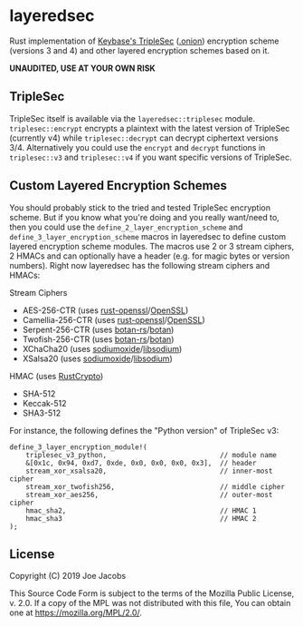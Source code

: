 layeredsec
==========
Rust implementation of [Keybase's TripleSec][1] ([.onion][2]) encryption scheme
(versions 3 and 4) and other layered encryption schemes based on it. 

**UNAUDITED, USE AT YOUR OWN RISK**

TripleSec
---------
TripleSec itself is available via the `layeredsec::triplesec` module.
`triplesec::encrypt` encrypts a plaintext with the latest version of TripleSec
(currently v4) while `triplesec::decrypt` can decrypt ciphertext versions 3/4.
Alternatively you could use the `encrypt` and `decrypt` functions in
`triplesec::v3` and `triplesec::v4` if you want specific versions of TripleSec.

Custom Layered Encryption Schemes
---------------------------------
You should probably stick to the tried and tested TripleSec encryption scheme.
But if you know what you're doing and you really want/need to, then you could
use the `define_2_layer_encryption_scheme` and
`define_3_layer_encryption_scheme` macros in layeredsec to define custom layered
encryption scheme modules. The macros use 2 or 3 stream ciphers, 2 HMACs and can
optionally have a header (e.g. for magic bytes or version numbers). Right now
layeredsec has the following stream ciphers and HMACs:

Stream Ciphers

* AES-256-CTR (uses [rust-openssl][3]/[OpenSSL][4])
* Camellia-256-CTR (uses [rust-openssl][3]/[OpenSSL][4])
* Serpent-256-CTR (uses [botan-rs][5]/[botan][6])
* Twofish-256-CTR (uses [botan-rs][5]/[botan][6])
* XChaCha20 (uses [sodiumoxide][7]/[libsodium][8])
* XSalsa20 (uses [sodiumoxide][7]/[libsodium][8])

HMAC (uses [RustCrypto][9])

* SHA-512
* Keccak-512
* SHA3-512

For instance, the following defines the "Python version" of TripleSec v3:

    define_3_layer_encryption_module!(
        triplesec_v3_python,                            // module name
        &[0x1c, 0x94, 0xd7, 0xde, 0x0, 0x0, 0x0, 0x3],  // header
        stream_xor_xsalsa20,                            // inner-most cipher
        stream_xor_twofish256,                          // middle cipher
        stream_xor_aes256,                              // outer-most cipher
        hmac_sha2,                                      // HMAC 1
        hmac_sha3                                       // HMAC 2
    );

License
-------
Copyright (C) 2019 Joe Jacobs

This Source Code Form is subject to the terms of the Mozilla Public License,
v. 2.0. If a copy of the MPL was not distributed with this file, You can obtain
one at https://mozilla.org/MPL/2.0/.

[1]: https://keybase.io/triplesec/
[2]: http://fncuwbiisyh6ak3i.onion/triplesec/
[3]: https://github.com/sfackler/rust-openssl/
[4]: https://www.openssl.org/
[5]: https://github.com/randombit/botan-rs/
[6]: https://botan.randombit.net/
[7]: https://github.com/sodiumoxide/sodiumoxide/
[8]: https://libsodium.org/
[9]: https://github.com/RustCrypto/
